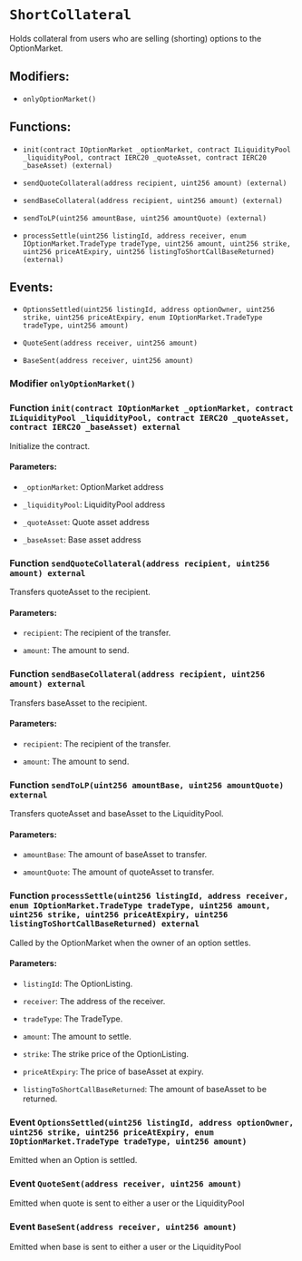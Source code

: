 # `ShortCollateral`

Holds collateral from users who are selling (shorting) options to the OptionMarket.

## Modifiers:

- `onlyOptionMarket()`

## Functions:

- `init(contract IOptionMarket _optionMarket, contract ILiquidityPool _liquidityPool, contract IERC20 _quoteAsset, contract IERC20 _baseAsset) (external)`

- `sendQuoteCollateral(address recipient, uint256 amount) (external)`

- `sendBaseCollateral(address recipient, uint256 amount) (external)`

- `sendToLP(uint256 amountBase, uint256 amountQuote) (external)`

- `processSettle(uint256 listingId, address receiver, enum IOptionMarket.TradeType tradeType, uint256 amount, uint256 strike, uint256 priceAtExpiry, uint256 listingToShortCallBaseReturned) (external)`

## Events:

- `OptionsSettled(uint256 listingId, address optionOwner, uint256 strike, uint256 priceAtExpiry, enum IOptionMarket.TradeType tradeType, uint256 amount)`

- `QuoteSent(address receiver, uint256 amount)`

- `BaseSent(address receiver, uint256 amount)`

### Modifier `onlyOptionMarket()`

### Function `init(contract IOptionMarket _optionMarket, contract ILiquidityPool _liquidityPool, contract IERC20 _quoteAsset, contract IERC20 _baseAsset) external`

Initialize the contract.

#### Parameters:

- `_optionMarket`: OptionMarket address

- `_liquidityPool`: LiquidityPool address

- `_quoteAsset`: Quote asset address

- `_baseAsset`: Base asset address

### Function `sendQuoteCollateral(address recipient, uint256 amount) external`

Transfers quoteAsset to the recipient.

#### Parameters:

- `recipient`: The recipient of the transfer.

- `amount`: The amount to send.

### Function `sendBaseCollateral(address recipient, uint256 amount) external`

Transfers baseAsset to the recipient.

#### Parameters:

- `recipient`: The recipient of the transfer.

- `amount`: The amount to send.

### Function `sendToLP(uint256 amountBase, uint256 amountQuote) external`

Transfers quoteAsset and baseAsset to the LiquidityPool.

#### Parameters:

- `amountBase`: The amount of baseAsset to transfer.

- `amountQuote`: The amount of quoteAsset to transfer.

### Function `processSettle(uint256 listingId, address receiver, enum IOptionMarket.TradeType tradeType, uint256 amount, uint256 strike, uint256 priceAtExpiry, uint256 listingToShortCallBaseReturned) external`

Called by the OptionMarket when the owner of an option settles.

#### Parameters:

- `listingId`: The OptionListing.

- `receiver`: The address of the receiver.

- `tradeType`: The TradeType.

- `amount`: The amount to settle.

- `strike`: The strike price of the OptionListing.

- `priceAtExpiry`: The price of baseAsset at expiry.

- `listingToShortCallBaseReturned`: The amount of baseAsset to be returned.

### Event `OptionsSettled(uint256 listingId, address optionOwner, uint256 strike, uint256 priceAtExpiry, enum IOptionMarket.TradeType tradeType, uint256 amount)`

Emitted when an Option is settled.

### Event `QuoteSent(address receiver, uint256 amount)`

Emitted when quote is sent to either a user or the LiquidityPool

### Event `BaseSent(address receiver, uint256 amount)`

Emitted when base is sent to either a user or the LiquidityPool
